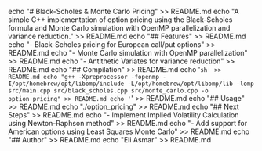 echo "# Black-Scholes & Monte Carlo Pricing" >> README.md
echo "A simple C++ implementation of option pricing using the Black-Scholes formula and Monte Carlo simulation with OpenMP parallelization and variance reduction." >> README.md
echo "## Features" >> README.md
echo "- Black-Scholes pricing for European call/put options" >> README.md
echo "- Monte Carlo simulation with OpenMP parallelization" >> README.md
echo "- Antithetic Variates for variance reduction" >> README.md
echo "## Compilation" >> README.md
echo '```sh' >> README.md
echo "g++ -Xpreprocessor -fopenmp -I/opt/homebrew/opt/libomp/include -L/opt/homebrew/opt/libomp/lib -lomp src/main.cpp src/black_scholes.cpp src/monte_carlo.cpp -o option_pricing" >> README.md
echo '```' >> README.md
echo "## Usage" >> README.md
echo "./option_pricing" >> README.md
echo "## Next Steps" >> README.md
echo "- Implement Implied Volatility Calculation using Newton-Raphson method" >> README.md
echo "- Add support for American options using Least Squares Monte Carlo" >> README.md
echo "## Author" >> README.md
echo "Eli Asmar" >> README.md
